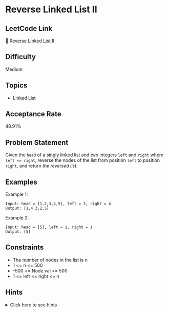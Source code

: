 # Reverse Linked List II

## LeetCode Link
🔗 [Reverse Linked List II](https://leetcode.com/problems/reverse-linked-list-ii)

## Difficulty
Medium

## Topics
- Linked List

## Acceptance Rate
48.91%

## Problem Statement
Given the `head` of a singly linked list and two integers `left` and `right` where `left <= right`, reverse the nodes of the list from position `left` to position `right`, and return *the reversed list*.

## Examples
Example 1:
```
Input: head = [1,2,3,4,5], left = 2, right = 4
Output: [1,4,3,2,5]
```

Example 2:
```
Input: head = [5], left = 1, right = 1
Output: [5]
```

## Constraints
- The number of nodes in the list is n
- 1 <= n <= 500
- -500 <= Node.val <= 500
- 1 <= left <= right <= n

## Hints
<details>
<summary>Click here to see hints</summary>

1. Break down the problem into steps:
   - Find the node at position 'left'
   - Reverse the nodes from 'left' to 'right'
   - Connect the reversed portion back to the rest of the list
2. Keep track of the node before the reversal starts
3. Use multiple pointers to handle the reversal
4. Consider edge cases where left = 1 or right = n

</details>
